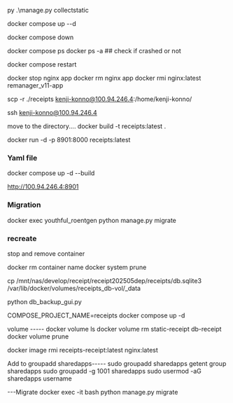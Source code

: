py .\manage.py collectstatic 

docker compose up --d

docker compose down

docker compose ps
docker ps -a  ## check if crashed or not

docker compose restart

docker stop nginx app
docker rm nginx app
docker rmi nginx:latest remanager_v11-app

scp -r ./receipts kenji-konno@100.94.246.4:/home/kenji-konno/

ssh kenji-konno@100.94.246.4

move to the directory....
docker build -t receipts:latest .

docker run -d -p 8901:8000 receipts:latest

### Yaml file
docker compose up -d --build

http://100.94.246.4:8901

### Migration
docker exec youthful_roentgen python manage.py migrate


###  recreate

stop and remove container

docker rm container name
docker system prune

cp /mnt/nas/develop/receipt/receipt202505dep/receipts/db.sqlite3 /var/lib/docker/volumes/receipts_db-vol/_data

python db_backup_gui.py

COMPOSE_PROJECT_NAME=receipts docker compose up -d

volume -----
docker volume ls
docker volume rm static-receipt db-receipt
docker volume prune

 docker image rmi receipts-receipt:latest nginx:latest 

 Add to groupadd sharedapps-----
 sudo groupadd sharedapps
 getent group sharedapps
 sudo groupadd -g 1001 sharedapps
 sudo usermod -aG sharedapps username

 ---Migrate
 docker exec -it <containername> bash
 python manage.py migrate